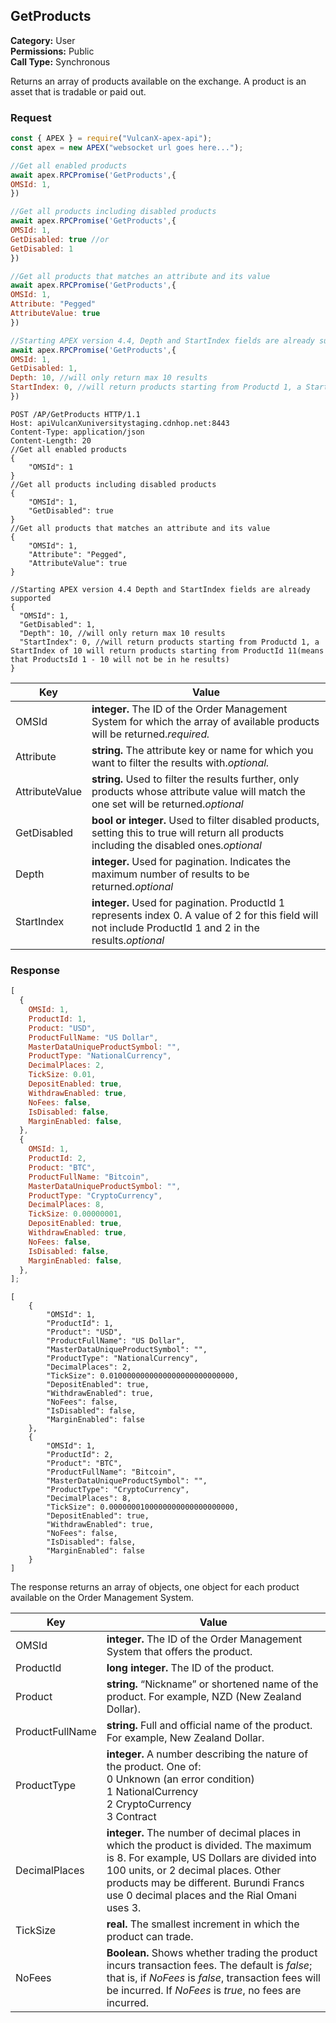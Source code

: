 ## GetProducts

**Category:** User<br />
**Permissions:** Public<br />
**Call Type:** Synchronous

Returns an array of products available on the exchange. A product is an asset that is tradable or paid out.

### Request

```javascript
const { APEX } = require("VulcanX-apex-api");
const apex = new APEX("websocket url goes here...");

//Get all enabled products
await apex.RPCPromise('GetProducts',{
OMSId: 1,
})

//Get all products including disabled products
await apex.RPCPromise('GetProducts',{
OMSId: 1,
GetDisabled: true //or
GetDisabled: 1
})

//Get all products that matches an attribute and its value
await apex.RPCPromise('GetProducts',{
OMSId: 1,
Attribute: "Pegged"
AttributeValue: true
})

//Starting APEX version 4.4, Depth and StartIndex fields are already supported
await apex.RPCPromise('GetProducts',{
OMSId: 1,
GetDisabled: 1,
Depth: 10, //will only return max 10 results
StartIndex: 0, //will return products starting from Productd 1, a StartIndex of 10 will return products starting from ProductId 11(means that ProductsId 1 - 10 will not be in he results)
})
```

```http
POST /AP/GetProducts HTTP/1.1
Host: apiVulcanXuniversitystaging.cdnhop.net:8443
Content-Type: application/json
Content-Length: 20
//Get all enabled products
{
    "OMSId": 1
}
//Get all products including disabled products
{
    "OMSId": 1,
    "GetDisabled": true
}
//Get all products that matches an attribute and its value
{
    "OMSId": 1,
    "Attribute": "Pegged",
    "AttributeValue": true
}

//Starting APEX version 4.4 Depth and StartIndex fields are already supported
{
  "OMSId": 1,
  "GetDisabled": 1,
  "Depth": 10, //will only return max 10 results
  "StartIndex": 0, //will return products starting from Productd 1, a StartIndex of 10 will return products starting from ProductId 11(means that ProductsId 1 - 10 will not be in he results)
}
```

| Key            | Value                                                                                                                                                      |
| -------------- | ---------------------------------------------------------------------------------------------------------------------------------------------------------- |
| OMSId          | **integer.** The ID of the Order Management System for which the array of available products will be returned._required._                                  |
| Attribute      | **string.** The attribute key or name for which you want to filter the results with._optional._                                                            |
| AttributeValue | **string.** Used to filter the results further, only products whose attribute value will match the one set will be returned._optional_                     |
| GetDisabled    | **bool or integer.** Used to filter disabled products, setting this to true will return all products including the disabled ones._optional_                |
| Depth          | **integer.** Used for pagination. Indicates the maximum number of results to be returned._optional_                                                        |
| StartIndex     | **integer.** Used for pagination. ProductId 1 represents index 0. A value of 2 for this field will not include ProductId 1 and 2 in the results._optional_ |

### Response

```javascript
[
  {
    OMSId: 1,
    ProductId: 1,
    Product: "USD",
    ProductFullName: "US Dollar",
    MasterDataUniqueProductSymbol: "",
    ProductType: "NationalCurrency",
    DecimalPlaces: 2,
    TickSize: 0.01,
    DepositEnabled: true,
    WithdrawEnabled: true,
    NoFees: false,
    IsDisabled: false,
    MarginEnabled: false,
  },
  {
    OMSId: 1,
    ProductId: 2,
    Product: "BTC",
    ProductFullName: "Bitcoin",
    MasterDataUniqueProductSymbol: "",
    ProductType: "CryptoCurrency",
    DecimalPlaces: 8,
    TickSize: 0.00000001,
    DepositEnabled: true,
    WithdrawEnabled: true,
    NoFees: false,
    IsDisabled: false,
    MarginEnabled: false,
  },
];
```

```http
[
    {
        "OMSId": 1,
        "ProductId": 1,
        "Product": "USD",
        "ProductFullName": "US Dollar",
        "MasterDataUniqueProductSymbol": "",
        "ProductType": "NationalCurrency",
        "DecimalPlaces": 2,
        "TickSize": 0.0100000000000000000000000000,
        "DepositEnabled": true,
        "WithdrawEnabled": true,
        "NoFees": false,
        "IsDisabled": false,
        "MarginEnabled": false
    },
    {
        "OMSId": 1,
        "ProductId": 2,
        "Product": "BTC",
        "ProductFullName": "Bitcoin",
        "MasterDataUniqueProductSymbol": "",
        "ProductType": "CryptoCurrency",
        "DecimalPlaces": 8,
        "TickSize": 0.0000000100000000000000000000,
        "DepositEnabled": true,
        "WithdrawEnabled": true,
        "NoFees": false,
        "IsDisabled": false,
        "MarginEnabled": false
    }
]
```

The response returns an array of objects, one object for each product available on the Order Management System.

| Key             | Value                                                                                                                                                                                                                                                                 |
| --------------- | --------------------------------------------------------------------------------------------------------------------------------------------------------------------------------------------------------------------------------------------------------------------- |
| OMSId           | **integer.** The ID of the Order Management System that offers the product.                                                                                                                                                                                           |
| ProductId       | **long integer.** The ID of the product.                                                                                                                                                                                                                              |
| Product         | **string.** “Nickname” or shortened name of the product. For example, NZD (New Zealand Dollar).                                                                                                                                                                       |
| ProductFullName | **string.** Full and official name of the product. For example, New Zealand Dollar.                                                                                                                                                                                   |
| ProductType     | **integer.** A number describing the nature of the product. One of:<br />0 Unknown (an error condition)<br />1 NationalCurrency<br />2 CryptoCurrency<br />3 Contract                                                                                                 |
| DecimalPlaces   | **integer.** The number of decimal places in which the product is divided. The maximum is 8. For example, US Dollars are divided into 100 units, or 2 decimal places. Other products may be different. Burundi Francs use 0 decimal places and the Rial Omani uses 3. |
| TickSize        | **real.** The smallest increment in which the product can trade.                                                                                                                                                                                                      |
| NoFees          | **Boolean.** Shows whether trading the product incurs transaction fees. The default is _false_; that is, if _NoFees_ is _false_, transaction fees will be incurred. If _NoFees_ is _true_, no fees are incurred.                                                      |
